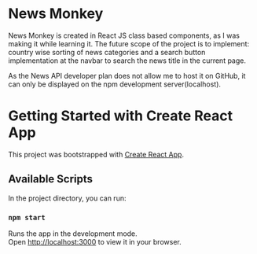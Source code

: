 # News Monkey
News Monkey is created in React JS class based components, as I was making it while learning it. The future scope of the project is to implement: country wise sorting of news categories and a search button implementation at the navbar to search the news title in the current page.

As the News API developer plan does not allow me to host it on GitHub, it can only be displayed on the npm development server(localhost). 




# Getting Started with Create React App

This project was bootstrapped with [Create React App](https://github.com/facebook/create-react-app).

## Available Scripts

In the project directory, you can run:

### `npm start`

Runs the app in the development mode.\
Open [http://localhost:3000](http://localhost:3000) to view it in your browser.
